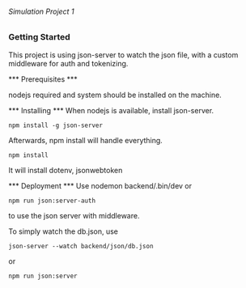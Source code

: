 ###### Simulation Project 1 

### Getting Started 

This project is using json-server to watch the json file, with a custom middleware for auth and tokenizing. 

*** Prerequisites ***

nodejs required and system should be installed on the machine.

*** Installing ***
When nodejs is available, install json-server.

```
npm install -g json-server 
``` 

Afterwards, npm install will handle everything.
```
npm install
```
It will install dotenv, jsonwebtoken

*** Deployment ***
Use nodemon backend/.bin/dev or 
```
npm run json:server-auth
```
to use the json server with middleware. 

To simply watch the db.json, use 
```
json-server --watch backend/json/db.json
```
or 
```
npm run json:server
```
